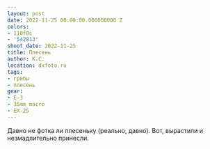 ```yaml
---
layout: post
date: 2022-11-25 00:00:00.000000000 Z
colors:
- 110f0c
- '542813'
shoot_date: 2022-11-25
title: Плесень
author: К.С.
location: dxfoto.ru
tags:
- грибы
- плесень
gear:
- E-3
- 35mm macro
- EX-25
---
```

Давно не фотка ли плесеньку (реально, давно). Вот, вырастили и незмадлительно принесли.

